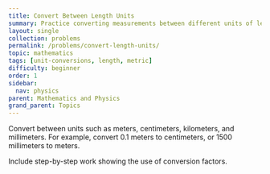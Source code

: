 ```yaml
---
title: Convert Between Length Units
summary: Practice converting measurements between different units of length within the metric system.
layout: single
collection: problems
permalink: /problems/convert-length-units/
topic: mathematics
tags: [unit-conversions, length, metric]
difficulty: beginner
order: 1
sidebar:
  nav: physics
parent: Mathematics and Physics
grand_parent: Topics
---
```

Convert between units such as meters, centimeters, kilometers, and millimeters. For example, convert 0.1 meters to centimeters, or 1500 millimeters to meters.

Include step-by-step work showing the use of conversion factors.